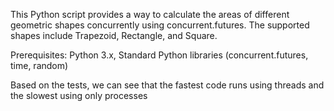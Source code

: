 This Python script provides a way to calculate the areas of different geometric shapes concurrently using concurrent.futures.
The supported shapes include Trapezoid, Rectangle, and Square.

Prerequisites:  Python 3.x,  Standard Python libraries (concurrent.futures, time, random)

Based on the tests, we can see that the fastest code runs using threads and the slowest using only processes
